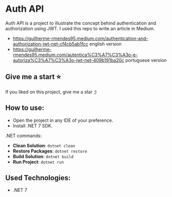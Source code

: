 Auth API
=====================
Auth API is a project to illustrate the concept behind authentication and authorization using JWT. I used this repo to write an article in Medium.
- https://guilherme-rmendes95.medium.com/authentication-and-authorization-jwt-net-cf4cb5ab1fcc english version
- https://guilherme-rmendes95.medium.com/autentica%C3%A7%C3%A3o-e-autoriza%C3%A7%C3%A3o-jwt-net-409b191ba20c portuguese version

## Give me a start :star:
If you liked on this project, give me a star ;)

## How to use:
- Open the project in any IDE of your preference.
- Install .NET 7 SDK.

.NET commands:
- **Clean Solution**: ```dotnet clean```
- **Restore Packages**: ```dotnet restore```
- **Build Solution**: ```dotnet build```
- **Run Project**: ```dotnet run``` 

## Used Technologies:
- .NET 7
